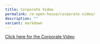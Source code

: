 ```yaml
---
title: Corporate Video
permalink: /e-open-house/corporate-video/
description: ""
variant: markdown
---
```

[Click here for the Corporate Video ](https://drive.google.com/file/d/15epdIGwR-hIxwEHbrcOgG5byLvinTaEC/view?usp=drivesdk)